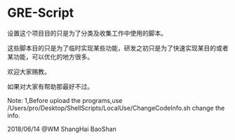 # GRE-Script

设置这个项目目的只是为了分类及收集工作中使用的脚本。


这些脚本目的只是为了临时实现某些功能，研发之初只是为了快速实现某目的或者某功能，可以优化的地方很多。

欢迎大家赐教。

如果对大家有帮助那最好不过。

Note:
1,Before upload the programs,use /Users/pro/Desktop/ShellScripts/LocalUse/ChangeCodeInfo.sh change the info.


2018/06/14 @WM ShangHai BaoShan
